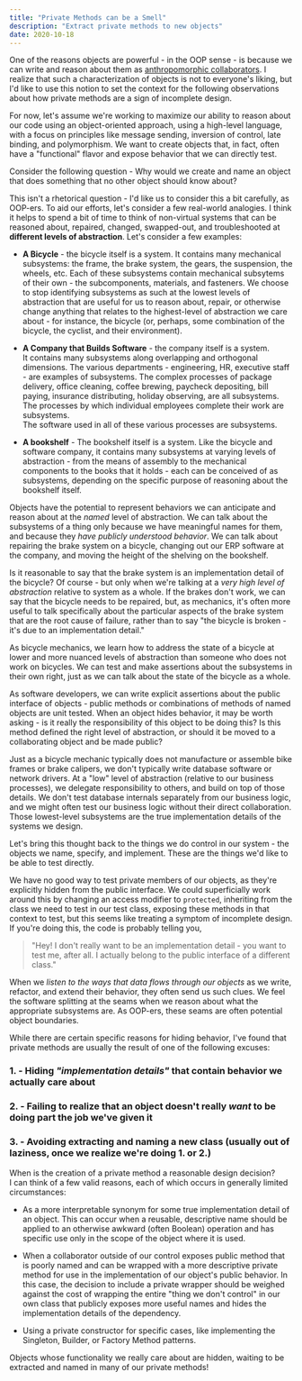 ```yaml
---
title: "Private Methods can be a Smell"
description: "Extract private methods to new objects"
date: 2020-10-18
---
```


One of the reasons objects are powerful - in the OOP sense - is because we can write
and reason about them as [anthropomorphic collaborators](https://sandimetz.com/blog/2018/21/what-does-oo-afford).
I realize that such a characterization of objects is not to everyone's liking, but I'd like to use this notion
to set the context for the following observations about how private methods are a sign of incomplete design.

For now, let's assume we're working to maximize our ability to reason about our code using
an object-oriented approach, using a high-level language, with a focus on principles like message sending, 
inversion of control, late binding, and polymorphism. We want to create objects that, in fact, 
often have a "functional" flavor and expose behavior that we can directly test.

Consider the following question - Why would we create and name an object that does something that
no other object should know about?

This isn't a rhetorical question - I'd like us to consider this a bit carefully, as OOP-ers.
To aid our efforts, let's consider a few real-world analogies.  I think it helps to spend a bit of time
to think of non-virtual systems that can be reasoned about, repaired, changed, swapped-out, and
troubleshooted at __different levels of abstraction__.  Let's consider a few examples:

- __A Bicycle__ - the bicycle itself is a system.  It contains many mechanical subsystems: the
frame, the brake system, the gears, the suspension, the wheels, etc.  Each of these subsystems contain mechanical
subsytems of their own - the subcomponents, materials, and fasteners.  We choose to stop identifying
subsystems as such at the lowest levels of abstraction that are useful for us to reason about, repair,
or otherwise change anything that relates to the highest-level of abstraction we care about - for instance,
the bicycle (or, perhaps, some combination of the bicycle, the cyclist, and their environment).


- __A Company that Builds Software__ - the company itself is a system.  
It contains many subsystems along overlapping and orthogonal dimensions. 
The various departments - engineering, HR, executive staff - are examples of subsystems.
The complex processes of package delivery, office cleaning, coffee brewing, paycheck depositing,
bill paying, insurance distributing, holiday observing, are all subsystems.  The processes by
which individual employees complete their work are subsystems.  
The software used in all of these various processes are subsystems.


- __A bookshelf__ - The bookshelf itself is a system.  Like the bicycle and software company, it contains many
subsystems at varying levels of abstraction - from the means of assembly to the mechanical components to the
books that it holds - each can be conceived of as subsystems, depending on the specific purpose of reasoning about the 
bookshelf itself.

Objects have the potential to represent behaviors we can anticipate and reason about at the _named_ level of abstraction.
We can talk about the subsystems of a thing only because we have meaningful names for them, and because they _have publicly
understood behavior_.  We can talk about repairing the brake system on a bicycle, changing out our ERP software at the company, 
and moving the height of the shelving on the bookshelf.  

Is it reasonable to say that the brake system is an implementation detail of the bicycle? Of course -
but only when we're talking at a _very high level of abstraction_ relative to system as a whole. 
If the brakes don't work, we can say that the bicycle needs to be repaired, but, as mechanics, 
it's often more useful to talk specifically about the particular aspects of the brake system that are
the root cause of failure, rather than to say "the bicycle is broken - it's due to an implementation detail."  

As bicycle mechanics, we learn how to address the state of a bicycle at lower and more nuanced levels of 
abstraction than someone who does not work on bicycles.  We can test and make assertions about the subsystems in 
their own right, just as we can talk about the state of the bicycle as a whole.

As software developers, we can write explicit assertions about the public interface of objects -
public methods or combinations of methods of named objects are unit tested.  When an object hides behavior,
it may be worth asking - is it really the responsibility of this object to be doing this?  Is this method 
defined the right level of abstraction, or should it be moved to a collaborating object and be made public?

Just as a bicycle mechanic typically does not manufacture or assemble bike frames or brake calipers, we don't
typically write database software or network drivers.  At a "low" level of abstraction (relative to our
business processes), we delegate responsibility to others, and build on top of those details.
We don't test database internals separately from our business logic, and we might often test our business logic
without their direct collaboration.  Those lowest-level subsystems are the true implementation details of the 
systems we design.

Let's bring this thought back to the things we do control in our system - the objects we name, specify,
and implement.  These are the things we'd like to be able to test directly.

We have no good way to test private members of our objects, as they're explicitly hidden from the
public interface.  We could superficially work around this by changing an access modifier to `protected`, 
inheriting from the class we need to test in our test class, exposing these methods in that context to test,
but this seems like treating a symptom of incomplete design. If you're doing this, the code is probably telling you, 

> "Hey! I don't really want to be an implementation detail - you want to test me, after all.
> I actually belong to the public interface of a different class."

When we _listen to the ways that data flows through our objects_ as we write, refactor, 
and extend their behavior, they often send us such clues.  We feel the software splitting at 
the seams when we reason about what the appropriate subsystems are. 
As OOP-ers, these seams are often potential object boundaries.

While there are certain specific reasons for hiding behavior, 
I've found that private methods are usually the result of one of the following excuses:

### 1. - __Hiding _"implementation details"_ that contain behavior we actually care about__

### 2. - __Failing to realize that an object doesn't really _want_ to be doing part the job we've given it__

### 3. - __Avoiding extracting and naming a new class (usually out of laziness, once we realize we're doing 1. or 2.)__

When is the creation of a private method a reasonable design decision?  
I can think of a few valid reasons, each of which occurs in generally limited circumstances:

- As a more interpretable synonym for some true implementation detail of an object. This can occur when a
reusable, descriptive name should be applied to an otherwise awkward (often Boolean) operation 
and has specific use only in the scope of the object where it is used.

- When a collaborator outside of our control exposes public method that is poorly named and can be 
wrapped with a more descriptive private method for use in the implementation of our object's public 
behavior. In this case, the decision to include a private wrapper should be weighed against the cost 
of wrapping the entire "thing we don't control" in our own class that publicly exposes more useful 
names and hides the implementation details of the dependency.

- Using a private constructor for specific cases, like implementing the Singleton, Builder, or Factory Method patterns.

Objects whose functionality we really care about are hidden, waiting to be extracted and named in many of our private methods!


